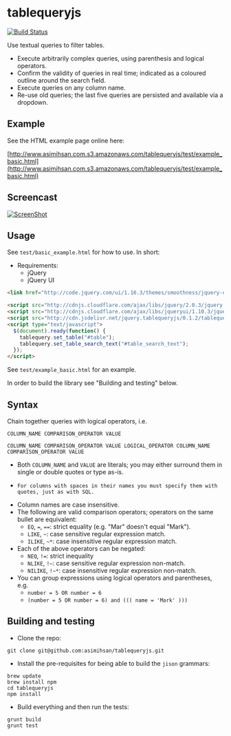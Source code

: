 # tablequeryjs

[![Build Status](https://travis-ci.org/asimihsan/tablequeryjs.png?branch=master)](https://travis-ci.org/asimihsan/tablequeryjs)

Use textual queries to filter tables.

-   Execute arbitrarily complex queries, using parenthesis and logical operators.
-   Confirm the validity of queries in real time; indicated as a coloured outline around the search field.
-   Execute queries on any column name.
-   Re-use old queries; the last five queries are persisted and available via a dropdown.

## Example

See the HTML example page online here:

[http://www.asimihsan.com.s3.amazonaws.com/tablequeryjs/test/example_basic.html](http://www.asimihsan.com.s3.amazonaws.com/tablequeryjs/test/example_basic.html)

## Screencast

[![ScreenShot](https://raw.github.com/asimihsan/tablequeryjs/master/doc/tablequeryjs_screencast.jpg)](http://youtu.be/d0VV6Wlj0aM)

## Usage

See `test/basic_example.html` for how to use. In short:

-   Requirements:
    -   jQuery
    -   jQuery UI

```html
<link href="http://code.jquery.com/ui/1.10.3/themes/smoothness/jquery-ui.css" rel="stylesheet">

<script src="http://cdnjs.cloudflare.com/ajax/libs/jquery/2.0.3/jquery.min.js"></script>
<script src="http://cdnjs.cloudflare.com/ajax/libs/jqueryui/1.10.3/jquery-ui.min.js"></script>
<script src="http://cdn.jsdelivr.net/jquery.tablequeryjs/0.1.2/tablequery.min.js"></script>
<script type="text/javascript">
  $(document).ready(function() {
    tablequery.set_table("#table");
    tablequery.set_table_search_text("#table_search_text");
  });
</script>
```

See `test/example_basic.html` for an example.

In order to build the library see "Building and testing" below.

## Syntax

Chain together queries with logical operators, i.e.

```
COLUMN_NAME COMPARISON_OPERATOR VALUE

COLUMN_NAME COMPARISON_OPERATOR VALUE LOGICAL_OPERATOR COLUMN_NAME COMPARISON_OPERATOR VALUE
```

-   Both `COLUMN_NAME` and `VALUE` are literals; you may either surround them in single or double quotes or type as-is.
  -     For columns with spaces in their names you must specify them with quotes, just as with SQL.
-   Column names are case insensitive.
-   The following are valid comparison operators; operators on the same bullet
are equivalent:
    -   `EQ`, `=`, `==`: strict equality (e.g. "Mar" doesn't equal "Mark").
    -   `LIKE`, `~`: case sensitive regular expression match.
    -   `ILIKE`, `~*`: case insensitive regular expression match.
- Each of the above operators can be negated:
    -   `NEQ`, `!=`: strict inequality
    -   `NLIKE`, `!~`: case sensitive regular expression non-match.
    -   `NILIKE`, `!~*`: case insensitive regular expression non-match.
-   You can group expressions using logical operators and parentheses, e.g.
    -   `number = 5 OR number = 6`
    -   `(number = 5 OR number = 6) and ((( name = 'Mark' )))`

## Building and testing

-   Clone the repo:

```
git clone git@github.com:asimihsan/tablequeryjs.git
```

-   Install the pre-requisites for being able to build the `jison` grammars:

```
brew update
brew install npm
cd tablequeryjs
npm install
```

-   Build everything and then run the tests:

```
grunt build
grunt test
```
